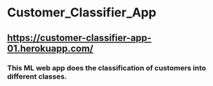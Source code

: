 # Customer_Classifier_App
## https://customer-classifier-app-01.herokuapp.com/
### This ML web app does the classification of customers into different classes.
